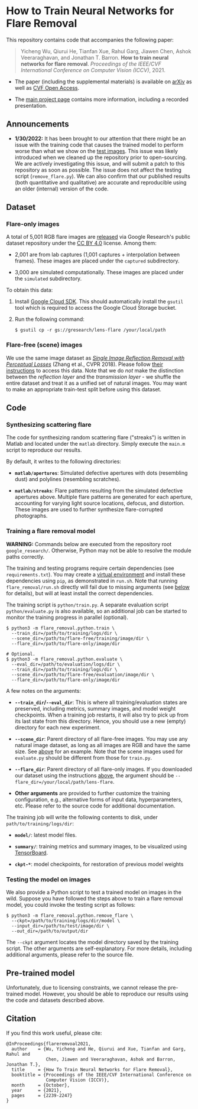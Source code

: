# How to Train Neural Networks for Flare Removal

This repository contains code that accompanies the following paper:

> Yicheng Wu, Qiurui He, Tianfan Xue, Rahul Garg, Jiawen Chen, Ashok
> Veeraraghavan, and Jonathan T. Barron. **How to train neural networks for
> flare removal**. *Proceedings of the IEEE/CVF International Conference on
> Computer Vision (ICCV)*, 2021.

-   The paper (including the supplemental materials) is available on
    [arXiv](https://arxiv.org/abs/2011.12485) as well as
    [CVF Open Access](https://openaccess.thecvf.com/content/ICCV2021/html/Wu_How_To_Train_Neural_Networks_for_Flare_Removal_ICCV_2021_paper.html).

-   The [main project page](https://yichengwu.github.io/flare-removal/) contains
    more information, including a recorded presentation.

## Announcements

-   **1/30/2022:** It has been brought to our attention that there might be an
    issue with the training code that causes the trained model to perform worse
    than what we show on the
    [test images](https://drive.google.com/corp/drive/folders/1_gi3W8fOEusfmglJdiKCUwk3IA7B2jfQ).
    This issue was likely introduced when we cleaned up the repository prior to
    open-sourcing. We are actively investigating this issue, and will submit a
    patch to this repository as soon as possible. The issue does not affect the
    testing script (`remove_flare.py`). We can also confirm that our published
    results (both quantitative and qualitative) are accurate and reproducible
    using an older (internal) version of the code.

## Dataset

### Flare-only images

A total of 5,001 RGB flare images are
[released](https://research.google/tools/datasets/lens-flare/) via Google
Research's public dataset repository under the
[CC BY 4.0](https://creativecommons.org/licenses/by/4.0/) license. Among them:

-   2,001 are from lab captures (1,001 captures + interpolation between frames).
    These images are placed under the `captured` subdirectory.

-   3,000 are simulated computationally. These images are placed under the
    `simulated` subdirectory.

To obtain this data:

1.  Install [Google Cloud SDK](https://cloud.google.com/sdk/docs/quickstart).
    This should automatically install the `gsutil` tool which is required to
    access the Google Cloud Storage bucket.

2.  Run the following command:

    ```shell
    $ gsutil cp -r gs://gresearch/lens-flare /your/local/path
    ```

### Flare-free (scene) images

We use the same image dataset as
[*Single Image Reflection Removal with Perceptual Losses*](https://people.eecs.berkeley.edu/~cecilia77/project-pages/reflection.html)
(Zhang et al., CVPR 2018). Please follow
[their instructions](https://github.com/ceciliavision/perceptual-reflection-removal#dataset)
to access this data. Note that we do *not* make the distinction between the
*reflection layer* and the *transmission layer* - we shuffle the entire dataset
and treat it as a unified set of natural images. You may want to make an
appropriate train-test split before using this dataset.

## Code

### Synthesizing scattering flare

The code for synthesizing random scattering flare ("streaks") is written in
Matlab and located under the `matlab` directory. Simply execute the `main.m`
script to reproduce our results.

By default, it writes to the following directories:

-   **`matlab/apertures`**: Simulated defective apertures with dots (resembling
    dust) and polylines (resembling scratches).

-   **`matlab/streaks`**: Flare patterns resulting from the simulated defective
    apertures above. Multiple flare patterns are generated for each aperture,
    accounting for varying light source locations, defocus, and distortion.
    These images are used to further synthesize flare-corrupted photographs.

### Training a flare removal model

**WARNING:** Commands below are executed from the repository root
`google_research/`. Otherwise, Python may not be able to resolve the module
paths correctly.

The training and testing programs require certain dependencies (see
`requirements.txt`). You may create a
[virtual environment](https://packaging.python.org/en/latest/guides/installing-using-pip-and-virtual-environments/)
and install these dependencies using `pip`, as demonstrated in `run.sh`. Note
that running `flare_removal/run.sh` directly will fail due to missing arguments
(see [below](#testing-the-model-on-images) for details), but will at least
install the correct dependencies.

The training script is `python/train.py`. A separate evaluation script
`python/evaluate.py` is also available, so an additional job can be started to
monitor the training progress in parallel (optional).

```shell
$ python3 -m flare_removal.python.train \
  --train_dir=/path/to/training/logs/dir \
  --scene_dir=/path/to/flare-free/training/image/dir \
  --flare_dir=/path/to/flare-only/image/dir

# Optional.
$ python3 -m flare_removal.python.evaluate \
  --eval_dir=/path/to/evaluation/logs/dir \
  --train_dir=/path/to/training/logs/dir \
  --scene_dir=/path/to/flare-free/evaluation/image/dir \
  --flare_dir=/path/to/flare-only/image/dir
```

A few notes on the arguments:

-   **`--train_dir`/`--eval_dir`**: This is where all training/evaluation states
    are preserved, including metrics, summary images, and model weight
    checkpoints. When a training job restarts, it will also try to pick up from
    its last state from this directory. Hence, you should use a new (empty)
    directory for each new experiment.

-   **`--scene_dir`**: Parent directory of all flare-free images. You may use
    any natural image dataset, as long as all images are RGB and have the same
    size. See [above](#flare-free-scene-images) for an example. Note that the
    scene images used for `evaluate.py` should be different from those for
    `train.py`.

-   **`--flare_dir`**: Parent directory of all flare-only images. If you
    downloaded our dataset using the instructions [above](#flare-only-images),
    the argument should be `--flare_dir=/your/local/path/lens-flare`.

-   **Other arguments** are provided to further customize the training
    configuration, e.g., alternative forms of input data, hyperparameters, etc.
    Please refer to the source code for additional documentation.

The training job will write the following contents to disk, under
`path/to/training/logs/dir`:

-   **`model/`**: latest model files.

-   **`summary/`**: training metrics and summary images, to be visualized using
    [TensorBoard](https://www.tensorflow.org/tensorboard).

-   **`ckpt-*`**: model checkpoints, for restoration of previous model weights

### Testing the model on images

We also provide a Python script to test a trained model on images in the wild.
Suppose you have followed the steps above to train a flare removal model, you
could invoke the testing script as follows:

```shell
$ python3 -m flare_removal.python.remove_flare \
  --ckpt=/path/to/training/logs/dir/model \
  --input_dir=/path/to/test/image/dir \
  --out_dir=/path/to/output/dir
```

The `--ckpt` argument locates the model directory saved by the training script.
The other arguments are self-explanatory. For more details, including additional
arguments, please refer to the source file.

## Pre-trained model

Unfortunately, due to licensing constraints, we cannot release the pre-trained
model. However, you should be able to reproduce our results using the code and
datasets described above.

## Citation

If you find this work useful, please cite:

```
@InProceedings{flareremvoal2021,
  author    = {Wu, Yicheng and He, Qiurui and Xue, Tianfan and Garg, Rahul and
               Chen, Jiawen and Veeraraghavan, Ashok and Barron, Jonathan T.},
  title     = {How To Train Neural Networks for Flare Removal},
  booktitle = {Proceedings of the IEEE/CVF International Conference on
               Computer Vision (ICCV)},
  month     = {October},
  year      = {2021},
  pages     = {2239-2247}
}
```
